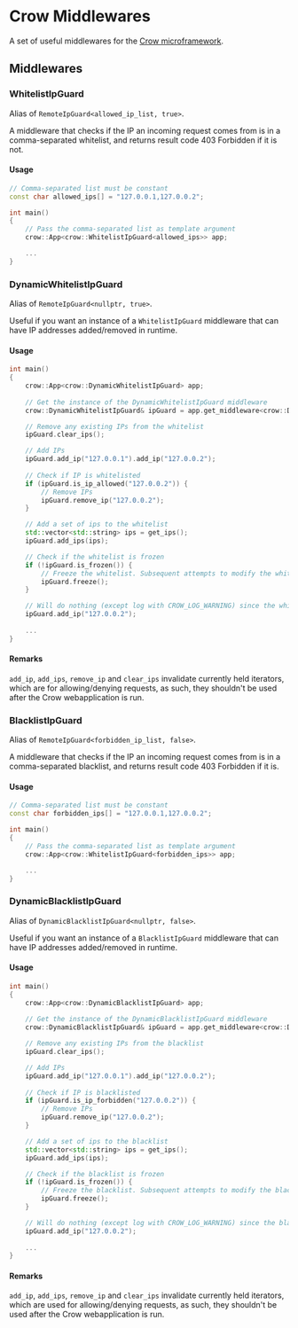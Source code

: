 # Crow Middlewares

A set of useful middlewares for the [Crow microframework](https://github.com/CrowCpp/Crow).

## Middlewares

### WhitelistIpGuard

Alias of `RemoteIpGuard<allowed_ip_list, true>`.

A middleware that checks if the IP an incoming request comes from is in a comma-separated whitelist, and returns result code 403 Forbidden if it is not.

#### Usage

```c++
// Comma-separated list must be constant
const char allowed_ips[] = "127.0.0.1,127.0.0.2";

int main()
{
    // Pass the comma-separated list as template argument
    crow::App<crow::WhitelistIpGuard<allowed_ips>> app;

    ...
}
```

### DynamicWhitelistIpGuard

Alias of `RemoteIpGuard<nullptr, true>`.

Useful if you want an instance of a `WhitelistIpGuard` middleware that can have IP addresses added/removed in runtime.

#### Usage

```c++
int main()
{
    crow::App<crow::DynamicWhitelistIpGuard> app;
    
    // Get the instance of the DynamicWhitelistIpGuard middleware
    crow::DynamicWhitelistIpGuard& ipGuard = app.get_middleware<crow::DynamicWhitelistIpGuard>();

    // Remove any existing IPs from the whitelist
    ipGuard.clear_ips();

    // Add IPs
    ipGuard.add_ip("127.0.0.1").add_ip("127.0.0.2");
    
    // Check if IP is whitelisted
    if (ipGuard.is_ip_allowed("127.0.0.2")) {
        // Remove IPs
        ipGuard.remove_ip("127.0.0.2");
    }

    // Add a set of ips to the whitelist
    std::vector<std::string> ips = get_ips();
    ipGuard.add_ips(ips);

    // Check if the whitelist is frozen
    if (!ipGuard.is_frozen()) {
        // Freeze the whitelist. Subsequent attempts to modify the whitelist will do nothing
        ipGuard.freeze();
    }

    // Will do nothing (except log with CROW_LOG_WARNING) since the whitelist was frozen above
    ipGuard.add_ip("127.0.0.2");
    
    ...
}
```

#### Remarks

`add_ip`, `add_ips`, `remove_ip` and `clear_ips` invalidate currently held iterators, which are for allowing/denying requests, as such, they shouldn't be used after the Crow webapplication is run.

### BlacklistIpGuard

Alias of `RemoteIpGuard<forbidden_ip_list, false>`.

A middleware that checks if the IP an incoming request comes from is in a comma-separated blacklist, and returns result code 403 Forbidden if it is.

#### Usage

```c++
// Comma-separated list must be constant
const char forbidden_ips[] = "127.0.0.1,127.0.0.2";

int main()
{
    // Pass the comma-separated list as template argument
    crow::App<crow::WhitelistIpGuard<forbidden_ips>> app;

    ...
}
```

### DynamicBlacklistIpGuard

Alias of `DynamicBlacklistIpGuard<nullptr, false>`.

Useful if you want an instance of a `BlacklistIpGuard` middleware that can have IP addresses added/removed in runtime.

#### Usage

```c++
int main()
{
    crow::App<crow::DynamicBlacklistIpGuard> app;
    
    // Get the instance of the DynamicBlacklistIpGuard middleware
    crow::DynamicBlacklistIpGuard& ipGuard = app.get_middleware<crow::DynamicBlacklistIpGuard>();

    // Remove any existing IPs from the blacklist
    ipGuard.clear_ips();

    // Add IPs
    ipGuard.add_ip("127.0.0.1").add_ip("127.0.0.2");
    
    // Check if IP is blacklisted
    if (ipGuard.is_ip_forbidden("127.0.0.2")) {
        // Remove IPs
        ipGuard.remove_ip("127.0.0.2");
    }

    // Add a set of ips to the blacklist
    std::vector<std::string> ips = get_ips();
    ipGuard.add_ips(ips);

    // Check if the blacklist is frozen
    if (!ipGuard.is_frozen()) {
        // Freeze the blacklist. Subsequent attempts to modify the blacklist will do nothing
        ipGuard.freeze();
    }

    // Will do nothing (except log with CROW_LOG_WARNING) since the blacklist was frozen above
    ipGuard.add_ip("127.0.0.2");
    
    ...
}
```

#### Remarks

`add_ip`, `add_ips`, `remove_ip` and `clear_ips` invalidate currently held iterators, which are used for allowing/denying requests, as such, they shouldn't be used after the Crow webapplication is run.
